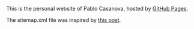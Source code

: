 This is the personal website of Pablo Casanova, hosted by [GitHub Pages](http://pages.github.com).

The sitemap.xml file was inspired by [this post](http://jethrokuan.github.io/2013/12/20/SEO-with-Jekyll.html).
